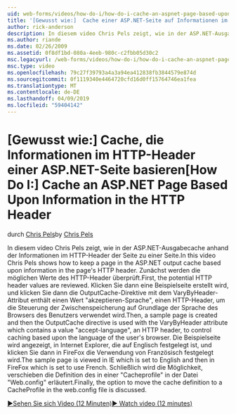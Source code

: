 ```yaml
---
uid: web-forms/videos/how-do-i/how-do-i-cache-an-aspnet-page-based-upon-information-in-the-http-header
title: '[Gewusst wie:]  Cache einer ASP.NET-Seite auf Informationen im HTTP-Header basierend | Microsoft-Dokumentation'
author: rick-anderson
description: In diesem video Chris Pels zeigt, wie in der ASP.NET-Ausgabecache anhand der Informationen im HTTP-Header der Seite zu einer Seite. Erste, die mögliche HTTP-pfzeile...
ms.author: riande
ms.date: 02/26/2009
ms.assetid: 0f8df1bd-080a-4eeb-980c-c2fbb05d30c2
msc.legacyurl: /web-forms/videos/how-do-i/how-do-i-cache-an-aspnet-page-based-upon-information-in-the-http-header
msc.type: video
ms.openlocfilehash: 79c27f39793a4a3a94ea412838fb3844579e874d
ms.sourcegitcommit: 0f1119340e4464720cfd16d0ff15764746ea1fea
ms.translationtype: MT
ms.contentlocale: de-DE
ms.lasthandoff: 04/09/2019
ms.locfileid: "59404142"
---
```

# <a name="how-do-i--cache-an-aspnet-page-based-upon-information-in-the-http-header"></a><span data-ttu-id="9f85f-104">[Gewusst wie:]  Cache, die Informationen im HTTP-Header einer ASP.NET-Seite basieren</span><span class="sxs-lookup"><span data-stu-id="9f85f-104">[How Do I:]  Cache an ASP.NET Page Based Upon Information in the HTTP Header</span></span>

<span data-ttu-id="9f85f-105">durch [Chris Pels](https://twitter.com/chrispels)</span><span class="sxs-lookup"><span data-stu-id="9f85f-105">by [Chris Pels](https://twitter.com/chrispels)</span></span>

<span data-ttu-id="9f85f-106">In diesem video Chris Pels zeigt, wie in der ASP.NET-Ausgabecache anhand der Informationen im HTTP-Header der Seite zu einer Seite.</span><span class="sxs-lookup"><span data-stu-id="9f85f-106">In this video Chris Pels shows how to keep a page in the ASP.NET output cache based upon information in the page's HTTP header.</span></span> <span data-ttu-id="9f85f-107">Zunächst werden die möglichen Werte des HTTP-Header überprüft.</span><span class="sxs-lookup"><span data-stu-id="9f85f-107">First, the potential HTTP header values are reviewed.</span></span> <span data-ttu-id="9f85f-108">Klicken Sie dann eine Beispielseite erstellt wird, und klicken Sie dann die OutputCache-Direktive mit dem VaryByHeader-Attribut enthält einen Wert "akzeptieren-Sprache", einen HTTP-Header, um die Steuerung der Zwischenspeicherung auf Grundlage der Sprache des Browsers des Benutzers verwendet wird.</span><span class="sxs-lookup"><span data-stu-id="9f85f-108">Then, a sample page is created and then the OutputCache directive is used with the VaryByHeader attribute which contains a value "accept-language", an HTTP header, to control caching based upon the language of the user's browser.</span></span> <span data-ttu-id="9f85f-109">Die Beispielseite wird angezeigt, in Internet Explorer, die auf Englisch festgelegt ist, und klicken Sie dann in FireFox die Verwendung von Französisch festgelegt wird.</span><span class="sxs-lookup"><span data-stu-id="9f85f-109">The sample page is viewed in IE which is set to English and then in FireFox which is set to use French.</span></span> <span data-ttu-id="9f85f-110">Schließlich wird die Möglichkeit, verschieben die Definition des in einer "Cacheprofile" in der Datei "Web.config" erläutert.</span><span class="sxs-lookup"><span data-stu-id="9f85f-110">Finally, the option to move the cache definition to a CacheProfile in the web.config file is discussed.</span></span>

[<span data-ttu-id="9f85f-111">&#9654;Sehen Sie sich Video (12 Minuten)</span><span class="sxs-lookup"><span data-stu-id="9f85f-111">&#9654; Watch video (12 minutes)</span></span>](https://channel9.msdn.com/Blogs/ASP-NET-Site-Videos/how-do-i-cache-an-aspnet-page-based-upon-information-in-the-http-header)
